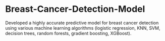 # Breast-Cancer-Detection-Model
Developed a highly accurate predictive model for breast cancer detection using various machine learning algorithms (logistic regression, KNN, SVM, decision trees, random forests, gradient boosting, XGBoost).
